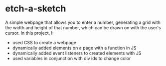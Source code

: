 # etch-a-sketch

A simple webpage that allows you to enter a number, generating a grid with the width and height of that number, which can be drawn on with the user's cursor.
In this project, I:

* used CSS to create a webpage
* dynamically added elements on a page with a function in JS
* dynamically added event listeners to created elements with JS
* used variables in conjunction with div ids to change color
